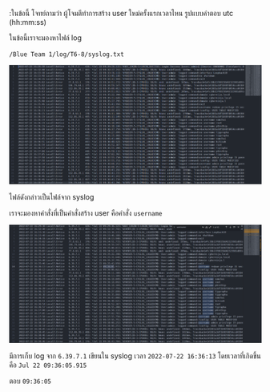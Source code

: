:ในข้อนี้ โจทย์ถามว่า ผู้โจมตีทำการสร้าง user ใหม่ครั้งแรกเวลาไหน รูปแบบคำตอบ utc (hh:mm:ss)

ในข้อนี้เราจะมองหาไฟล์ log

`/Blue Team 1/log/T6-8/syslog.txt`

![1.png](./images/bt-1-u-2/1.png)

ไฟล์ดังกล่าวเป็นไฟล์จาก syslog

เราจะมองหาคำสั่งที่เป็นคำสั่งสร้าง user คือคำสั่ง `username`

![2.png](./images/bt-1-u-2/2.png)

มีการเก็บ log จาก `6.39.7.1` เขียนใน syslog เวลา `2022-07-22 16:36:13` โดยเวลาที่เกิดขึ้นคือ `Jul 22 09:36:05.915`

ตอบ `09:36:05`
